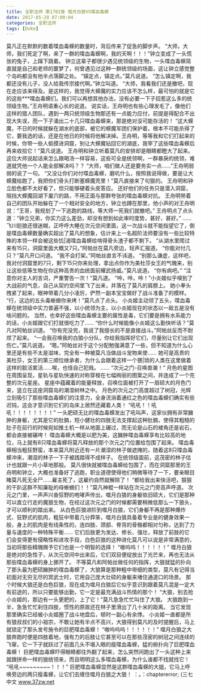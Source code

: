 ```yaml
---
title: 全职法师 第1702章 噬月白狼VS喋血毒蝾
date: 2017-05-28 07:00:04
categories: 全职法师
tags: [Duke]
---
```


莫凡正在默默的数着喋血毒蝾的数量时，背后传来了促急的脚步声。
“大师，大师，我们死定了啊，来了一群的喋血毒蝾啊，我的天啊！！！”钟立变成了一头慌张的兔子，上蹿下跳着。
钟立这辈子都很少遇见统领级的生物，一头喋血毒蝾简直就是自己和老师的噩梦了，何曾遇见过这种一群统领级的场面，这让钟立感觉整个岛屿都没有他半点落脚之处。
“镇定点，镇定点。”莫凡说道。
“怎么镇定啊，我都还没有儿子，没人给我传宗接代啊。”钟立叫道。
“大师，我看我们还是撤吧，现在走应该来得及。是这样的，我觉得大蝾魔的实力应该不怎么样，最可怕的就是它的这些***喋血毒蝾们。我们可以再想其他办法，没有必要一下子招惹这么多的统领级生物。”王舟明语重心长的说道。
说实话，王舟明也有些心理发毛了，像他们这样的猎人团队，遇到一两只统领级生物那还有一点能力应付，前提是得配合不出现大失误，而一下子涌出二十几只喋血毒蝾来，那是绝对没可能存活的！
“这大蝾魔，不日的时候就躲在湖水的底部，被它的蝾魔军团们保护着，根本不可能杀得了它，要我选的话，还是在他日的时候将他解决掉。王舟明，等等我和它们打起来的时候，你带一些人偷摸进洞窟，别让大蝾魔钻回它的湖底，我宰了这些喋血毒蝾后再来收拾它！”莫凡说道。
王舟明和钟立听着莫凡的安排却是眼睛都瞪大了起来。
这位大师说起话来怎么跟喝汤一样容易，这些可全是统领啊，一群暴戾的统领，难道就凭他一个人能全部解决吗？？
“大师，咱们做人还是要务实一点……”王舟明弱弱的说了一句。
“又没让你们对付喋血毒蝾，磨叽什么，按照我说得做，要是让大蝾魔给跑了，我把你们骨头打断塞蝾魔壳里！”莫凡直接来了句狠的。
王舟明和钟立脸色都不太好看了，但只能够硬着头皮答应。
还好他们的任务只是潜入洞窟，阻挡大蝾魔回湖下巢穴的路，不用正面与那群夸张的喋血毒蝾对抗。
王舟明带着自己的团队开始躲在了一个相对安全的地方，钟立也蹲在那里，他小声的对王舟明说：“王哥，我规划了一下逃跑的路线，等大师一死我们就撤吧。”
王舟明点了点头道：“钟立兄弟，你实力这么差劲，却没有想到如此审时度势，甚好，甚好。”
……
飞川皑狼还很迷糊，正呼呼大睡在次元空间里面，这一次战斗就不能指望它了，倒是喋血毒蝾数量确实超出了莫凡的想象，估计来上一名超阶法师要没有一些比较特殊的本领一样会被这些饥|渴喋血毒蝾给啃得骨头渣子都不剩下。
“从湖水里爬过来有15只，洞窟里面大概又7只。”阿帕丝在莫凡旁边，轻声汇报道。
“你能对付几只？”莫凡开口问道。
“我不会打架。”阿帕丝直言不讳道。
“别那么谦虚，这样吧，我对付洞窟里的7只，剩下15只你来处理，拿出点你作为美杜莎女王的气魄来，别让这些低等生物在你这种高贵的血统面前耀武扬威。”莫凡说道。
“你有病吧。”
“注意你对主人的言词，严重警告一次！”莫凡道。
“呤，呤，呤！”小炎姬似乎嗅到了大战前的气息，自己从契约空间里飞了出来，并落在了莫凡的肩膀上。
她小拳头拽紧了起来，眼神带着几分小凌厉，俨然一副本宝宝做好了战斗准备了的模样。
“行，这边的五头毒蜥蜴你来烤！”莫凡点了点头。
小炎姬主动领了五头，喋血毒蝾在统领级中实力普遍不强，以小统领为主，以小炎姬现在的状态以一敌五是没有啥问题的。
当然，也幸好这些喋血毒蝾主要的属性是毒，它们要是拥有水系能力的话，小炎姬跟它们打就很吃力了……
“你什么时候能像小炎姬这么勤快听话？”莫凡对阿帕丝训道。
“你有完没完，我说了我擅长的不是直接战斗。”阿帕丝反而不耐烦了起来。
“一会我召唤我的白狼小分队，你给我指挥好它们，尽量别让它们出现伤亡。”莫凡说道。
“嗯。”阿帕丝对于这个分配勉强满意了一些，但不知道为什么心里还是有些不太是滋味，完全有一种被莫凡当做战斗宠物来使……
她可是高贵的美杜莎，女王的第三顺位继承者，为什么会跟着这样一个猥|琐的人类在这里做着这样的脏活累活……唉，也怪自己犯贱。
……
“次元之门-召唤兽潮！”
月色的星图在周围呈现，星轨与星轨快速的对称穿梭在七幅绚丽的图案之间，并连成了一个完整的次元星座。
星座中蕴藏着的能量释放，召唤位面被打开了一扇硕大的月色门来，竖立在这座洞窟岛的潮湿树林之中。
月色的次元之门高度超过了树冠，光辉立刻吸引了那些喋血毒蝾们的注意力，全身流淌着通红之色的喋血毒蝾们确实有些迟钝，这会才意识到它们的岛床上居然还藏着人类！
“吼吼！！吼吼！！！！！！！！”
一头肥硕无比的喋血毒蝾发出了吼叫声，这家伙拥有非常臃肿的身躯，尤其是它的肚腩，短小健壮的四肢无法支撑起这种肚腩，使得其粗糙的肚子在前行的时候宛如推土机一样从地面上碾过，而无论是山石的棱角还是岩石，都会直接被碾垮！
喋血毒蝾大概是以肥为美，这臃肿喋血毒蝾享有比较高的地位，马上就有8只喋血毒蝾将莫凡释放的那个次元之门位置给包围了起来。
喋血毒蝾相当粗狂野蛮，本来莫凡附近还有一片潮湿的林子做遮掩的，随着这8只喋血毒蝾冲来，潮湿的林子一下子被践踏得不成样子。
在统领级面前，这茂密的林子估计也就跟一片小草地那般。
莫凡很快就被喋血毒蝾给包围了，而在洞窟那里的王舟明和钟立，大概也准备好了逃跑，职业道德使得他们稍微等待了一下，要亲眼目睹莫凡死无全尸……雇主死了，这雇约自然就解除了！
“都给我出来快活吧，狠狠的干趴这群不知廉耻的母蜥蜴们！！”莫凡神棍一样站在次元之门旁高声呼道。
次元之门里，一声声兴奋狂野的咆哮声传出，噬月白狼的身躯依旧硕大，它们是那种可以直立行走的魔狼生物，在经过这次元之门的时候都需要稍微低那么一下狼头，才可以顺利的踏出来。
从白色巨狼进阶到噬月白狼，它们身躯不再是那种爆炸式、狂野式的肌肉，粗狂中带着几分莽笨，噬月白狼具备着专业是的健身效果一般，身上的肌肉是有线条性的，连四肢、颈部、脊背的骨骼都相对匀称，达到了力量与速度的一种特殊平衡……
它们后肢更为发达、修长、强壮，释放了前肢的它们会变得更有侵略性和进攻手段，白色巨狼的这种进化莫凡可以说是非常满意的，当初将那些精魄赐予它们也是一个明智的选择！
“嗷呜呜！！！！！！”
噬月白狼是绝对的急性子，从次元空间中出来后，它们双目便绽放出了光芒来，再也无法从那些喋血毒蝾的身上挪开了。
不等莫凡和阿帕丝做任何的指挥，大狼就猛的扑向了那头最为肥硕臃肿的喋血毒蝾了，大狼算是那种粗中带细的类型，莫凡有记得当初面对无穷无尽的冥武士时，它用自己庞大壮硕的身躯来堵住通道口的场景。
那个时候大狼还是白色巨狼，现在成为噬月白狼后它似乎意识到跟着莫凡混是一定大有前途的，所以只要能够出勤，它一定是最充满战斗热情的那个！
“大狼，别去抢小炎姬的，那边有一头更肥的，上了它！”莫凡急急忙忙叫住了大狼。
大狼跑到一半，急急忙忙刹住四肢，惯性的原故还在林子里滑出了几十米的距离。
当它发现那里确实已经被小炎姬圈了战斗地盘后，顿时一副心有余悸。
小炎姬一直都是所有狼叔叔们的小祖宗，不敢让她有半点不高兴，大狼得到莫凡的及时提醒后，马上就锁定了那头发号施令的巨肥喋血毒蝾！
“嗷呜呜呜！！！！！！”
噬月白狼之大狼奔跑时便是四肢着地，强有力的后肢让它甚至可以在那些茂密的树冠之间连续的飞窜，它一下子就跃过了前面几头不堪入眼的瘦喋血毒蝾，猛的俯扑向了巨肥喋血毒蝾！
巨肥喋血毒蝾吓得眼睛都往外翻了起来，怎么突然间跑出了一头这种上来就跟拼命一样的狼统领来，而且明明这么多喋血毒蝾，为什么谁都不找就找它！
“吼吼~~~~~~~~~！！！”
巨肥喋血毒蝾显然是这群喋血毒蝾的大姐，它马上呼唤旁边的两只瘦毒蝾，让它们去缠住噬月白狼之大狼！
：。：chaptererror;
(三七中文 www.37zw.net